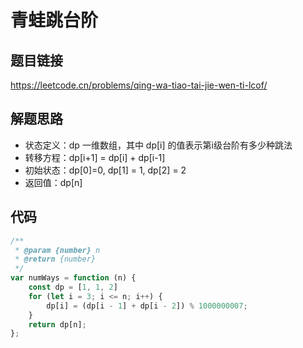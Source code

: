 # 青蛙跳台阶

## 题目链接

https://leetcode.cn/problems/qing-wa-tiao-tai-jie-wen-ti-lcof/

## 解题思路

* 状态定义：dp 一维数组，其中 dp[i] 的值表示第i级台阶有多少种跳法
* 转移方程：dp[i+1] = dp[i] + dp[i-1]
* 初始状态：dp[0]=0, dp[1] = 1, dp[2] = 2
* 返回值：dp[n]

## 代码

```js
/**
 * @param {number} n
 * @return {number}
 */
var numWays = function (n) {
    const dp = [1, 1, 2]
    for (let i = 3; i <= n; i++) {
        dp[i] = (dp[i - 1] + dp[i - 2]) % 1000000007;
    }
    return dp[n];
};
```

